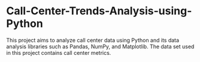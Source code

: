 # Call-Center-Trends-Analysis-using-Python
This project aims to analyze call center data using Python and its data analysis libraries such as Pandas, NumPy, and Matplotlib. The data set used in this project contains call center metrics.
